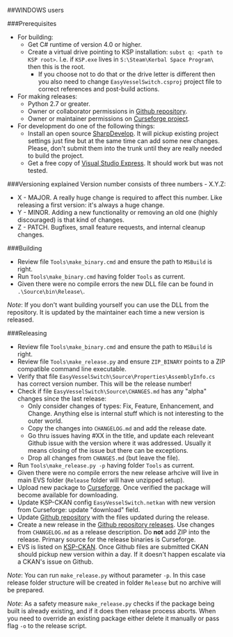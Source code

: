 ##WINDOWS users

###Prerequisites
- For building:
  - Get C# runtime of version 4.0 or higher.
  - Create a virtual drive pointing to KSP installation: `subst q: <path to KSP root>`. I.e. if `KSP.exe` lives in `S:\Steam\Kerbal Space Program\` then this is the root.
    - If you choose not to do that or the drive letter is different then you also need to change `EasyVesselSwitch.csproj` project file to correct references and post-build actions.
- For making releases:
  - Python 2.7 or greater.
  - Owner or collaborator permissions in [Github repository](https://github.com/ihsoft/EasyVesselSwitch).
  - Owner or maintainer permissions on [Curseforge project](http://kerbal.curseforge.com/projects/easy-vessel-switch-evs).
- For development do one of the following things:
  - Install an open source [SharpDevelop](https://en.wikipedia.org/wiki/SharpDevelop). It will pickup existing project settings just fine but at the same time can add some new changes. Please, don't submit them into the trunk until they are really needed to build the project.
  - Get a free copy of [Visual Studio Express](https://www.visualstudio.com/en-US/products/visual-studio-express-vs). It should work but was not tested.

###Versioning explained
Version number consists of three numbers - X.Y.Z:
- X - MAJOR. A really huge change is required to affect this number. Like releasing a first version: it's always a huge change.
- Y - MINOR. Adding a new functionality or removing an old one (highly discouraged) is that kind of changes.
- Z - PATCH. Bugfixes, small feature requests, and internal cleanup changes.

###Building
- Review file `Tools\make_binary.cmd` and ensure the path to `MSBuild` is right.
- Run `Tools\make_binary.cmd` having folder `Tools` as current.
- Given there were no compile errors the new DLL file can be found in `.\Source\bin\Release\`.

_Note_: If you don't want building yourself you can use the DLL from the repository. It is updated by the maintainer each time a new version is released.

###Releasing
- Review file `Tools\make_binary.cmd` and ensure the path to `MSBuild` is right.
- Review file `Tools\make_release.py` and ensure `ZIP_BINARY` points to a ZIP compatible command line executable.
- Verify that file `EasyVesselSwitch\Source\Properties\AssemblyInfo.cs` has correct version number. This will be the release number!
- Check if file `EasyVesselSwitch\Source\CHANGES.md` has any "alpha" changes since the last release:
  - Only consider changes of types: Fix, Feature, Enhancement, and Change. Anything else is internal stuff which is not interesting to the outer world.
  - Copy the changes into `CHANGELOG.md` and add the release date.
  - Go thru issues having #XX in the title, and update each releveant Github issue with the version where it was addressed. Usually it means closing of the issue but there can be exceptions.
  - Drop all changes from `CHANGES.md` (but leave the file).
- Run `Tools\make_release.py -p` having folder `Tools` as current.
- Given there were no compile errors the new release arhcive will live in main EVS folder (`Release` folder will have unzipped setup).
- Upload new package to [Curseforge](http://kerbal.curseforge.com/projects/easy-vessel-switch-evs/files). Once verified the package will become available for downloading.
- Update KSP-CKAN config `EasyVesselSwitch.netkan` with new version from Curseforge: update "download" field.
- Update [Github repository](https://github.com/ihsoft/EasyVesselSwitch) with the files updated during the release.
- Create a new release in the [Github repository releases](https://github.com/ihsoft/EasyVesselSwitch/releases). Use changes from `CHANGELOG.md` as a release description. Do **not** add ZIP into the release. Primary source for the release binaries is Curseforge.
- EVS is listed on [KSP-CKAN](http://forum.kerbalspaceprogram.com/index.php?/topic/90246-the-comprehensive-kerbal-archive-network-ckan-package-manager-v1180-19-june-2016/). Once Github files are submitted CKAN should pickup new version within a day. If it doesn't happen escalate via a CKAN's issue on Github.

_Note_: You can run `make_release.py` without parameter `-p`. In this case release folder structure will be created in folder `Release` but no archive will be prepared.

_Note_: As a safety measure `make_release.py` checks if the package being built is already existing, and if it does then release process aborts. When you need to override an existing package either delete it manually or pass flag `-o` to the release script.
